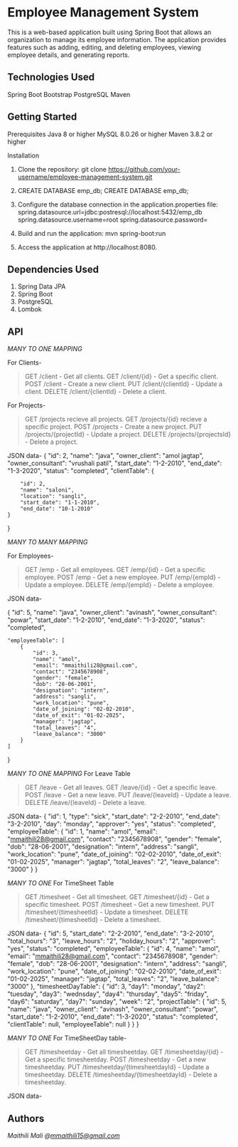 
# Employee Management System
This is a web-based application built using Spring Boot that allows an organization to manage its employee information. The application provides features such as adding, editing, and deleting employees, viewing employee details, and generating reports.



## Technologies Used 
Spring Boot 
Bootstrap 
PostgreSQL
Maven 
## Getting Started

Prerequisites
Java 8 or higher
MySQL 8.0.26 or higher
Maven 3.8.2 or higher

Installation

1. Clone the repository:
git clone https://github.com/your-username/employee-management-system.git

2. CREATE DATABASE emp_db;
CREATE DATABASE emp_db;

3. Configure the database connection in the application.properties file:
spring.datasource.url=jdbc:postresql://localhost:5432/emp_db
spring.datasource.username=root
spring.datasource.password=

4. Build and run the application:
mvn spring-boot:run

5. Access the application at http://localhost:8080.




## Dependencies Used

1. Spring Data JPA
2. Spring Boot
3. PostgreSQL
4. Lombok
## API

*MANY TO ONE MAPPING*

For Clients-
>GET /client - Get all clients.
>GET /client/{id} - Get a specific client.
>POST /client - Create a new client.
>PUT /client/{clientId} - Update a client.
>DELETE /client/{clientId} - Delete a client.

For Projects-
>GET /projects recieve all projects.
>GET /projects/{id} recieve a specific project.
>POST /projects - Create a new project.
>PUT /projects/{projectId} - Update a project.
>DELETE /projects/{projectsId} - Delete a project.

JSON data-
{
    "id": 2,
    "name": "java",
    "owner_client": "amol jagtap",
    "owner_consultant": "vrushali patil",
    "start_date": "1-2-2010",
    "end_date": "1-3-2020",
    "status": "completed",
    "clientTable": {
        
        "id": 2,
        "name": "saloni",
        "location": "sangli",
        "start_date": "1-1-2010",
        "end_date": "10-1-2010"
    }
}


*MANY TO MANY MAPPING*

For Employees-
>GET /emp - Get all employees.
>GET /emp/{id} - Get a specific employee.
>POST /emp - Get a new employee.
>PUT /emp/{empId} - Update a employee.
>DELETE /emp/{empId} - Delete a employee.

JSON data-

{
    "id": 5,
    "name": "java",
    "owner_client": "avinash",
    "owner_consultant": "powar",
    "start_date": "1-2-2010",
    "end_date": "1-3-2020",
    "status": "completed",
   
    "employeeTable": [
        {
            "id": 3,
            "name": "amol",
            "email": "mmaithili28@gmail.com",
            "contact": "2345678908",
            "gender": "female",
            "dob": "28-06-2001",
            "designation": "intern",
            "address": "sangli",
            "work_location": "pune",
            "date_of_joining": "02-02-2010",
            "date_of_exit": "01-02-2025",
            "manager": "jagtap",
            "total_leaves": "4",
            "leave_balance": "3000"
        }
    ]
}

*MANY TO ONE MAPPING*
For Leave Table
>GET /leave - Get all leaves.
>GET /leave/{id} - Get a specific leave.
>POST /leave - Get a new leave.
>PUT /leave/{leaveId} - Update a leave.
>DELETE /leave/{leaveId} - Delete a leave.

JSON data-
{
    "id": 1,
    "type": "sick",
    "start_date": "2-2-2010",
    "end_date": "3-2-2010",
    "day": "monday",
    "approver": "yes",
    "status": "completed",
    "employeeTable": {
        "id": 1,
        "name": "amol",
        "email": "mmaithili28@gmail.com",
        "contact": "2345678908",
        "gender": "female",
        "dob": "28-06-2001",
        "designation": "intern",
        "address": "sangli",
        "work_location": "pune",
        "date_of_joining": "02-02-2010",
        "date_of_exit": "01-02-2025",
        "manager": "jagtap",
        "total_leaves": "2",
        "leave_balance": "3000"
    }
}

*MANY TO ONE*
For TimeSheet Table
>GET /timesheet - Get all timesheet.
>GET /timesheet/{id} - Get a specific timesheet.
>POST /timesheet - Get a new timesheet.
>PUT /timesheet/{timesheetId} - Update a timesheet.
>DELETE /timesheet/{timesheetId} - Delete a timesheet.

JSON data-
{
    "id": 5,
    "start_date": "2-2-2010",
    "end_date": "3-2-2010",
    "total_hours": "3",
    "leave_hours": "2",
    "holiday_hours": "2",
    "approver": "yes",
    "status": "completed",
    "employeeTable": {
        "id": 4,
        "name": "amol",
        "email": "mmaithili28@gmail.com",
        "contact": "2345678908",
        "gender": "female",
        "dob": "28-06-2001",
        "designation": "intern",
        "address": "sangli",
        "work_location": "pune",
        "date_of_joining": "02-02-2010",
        "date_of_exit": "01-02-2025",
        "manager": "jagtap",
        "total_leaves": "2",
        "leave_balance": "3000"
    },
    "timesheetDayTable": {
        "id": 3,
        "day1": "monday",
        "day2": "tuesday",
        "day3": "wednsday",
        "day4": "thursday",
        "day5": "friday",
        "day6": "saturday",
        "day7": "sunday",
        "week": "2",
        "projectTable": {
            "id": 5,
            "name": "java",
            "owner_client": "avinash",
            "owner_consultant": "powar",
            "start_date": "1-2-2010",
            "end_date": "1-3-2020",
            "status": "completed",
            "clientTable": null,
            "employeeTable": null
        }
    }
}


*MANY TO ONE*
For TimeSheetDay table-
>GET /timesheetday - Get all timesheetday.
>GET /timesheetday/{id} - Get a specific timesheetday.
>POST /timesheetday - Get a new timesheetday.
>PUT /timesheetday/{timesheetdayId} - Update a timesheetday.
>DELETE /timesheetday/{timesheetdayId} - Delete a timesheetday.

JSON data-


## Authors

*Maithili Mali @mmaithili15@gmail.com*
